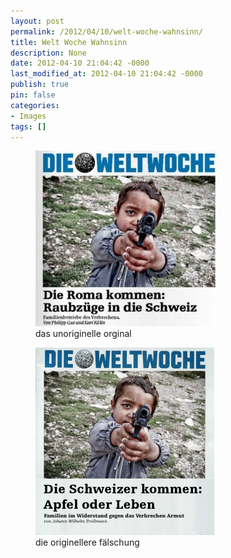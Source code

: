 ```yaml
---
layout: post
permalink: /2012/04/10/welt-woche-wahnsinn/
title: Welt Woche Wahnsinn
description: None
date: 2012-04-10 21:04:42 -0000
last_modified_at: 2012-04-10 21:04:42 -0000
publish: true
pin: false
categories:
- Images
tags: []
---
```

<figure>
  <a href="/assets/wp-content/uploads/2012/04/430__94019_weltwoche_roma_screen1.jpg" target="_blank"><img src="/assets/wp-content/uploads/2012/04/430__94019_weltwoche_roma_screen1-300x281.jpg" alt="weltwoche - die roma kommen"></a>
  <figcaption>das unoriginelle orginal</figcaption>
</figure>
<figure>
  <a href="/assets/wp-content/uploads/2012/04/die-schweizer.png" target="_blank"><img src="/assets/wp-content/uploads/2012/04/die-schweizer-286x300.png" alt="weltwoche - die schweizer kommen"></a>
  <figcaption>die originellere fälschung</figcaption>
</figure>
